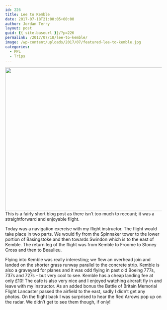 ```yaml
---
id: 226
title: Lee to Kemble
date: 2017-07-18T21:00:05+00:00
author: Jordan Terry
layout: post
guid: {{ site.baseurl }}/?p=226
permalink: /2017/07/18/lee-to-kemble/
image: /wp-content/uploads/2017/07/featured-lee-to-kemble.jpg
categories:
  - PPL
  - Trips
---
```

<img loading="lazy" src="{{ site.baseurl }}/wp-content/uploads/2017/07/featured-lee-to-kemble-1024x461.jpg" alt="" width="1024" height="461" class="alignnone size-large wp-image-227" srcset="{{ site.baseurl }}/wp-content/uploads/2017/07/featured-lee-to-kemble-1024x461.jpg 1024w, {{ site.baseurl }}/wp-content/uploads/2017/07/featured-lee-to-kemble-300x135.jpg 300w, {{ site.baseurl }}/wp-content/uploads/2017/07/featured-lee-to-kemble-768x346.jpg 768w, {{ site.baseurl }}/wp-content/uploads/2017/07/featured-lee-to-kemble.jpg 2000w" sizes="(max-width: 1024px) 100vw, 1024px" />  
This is a fairly short blog post as there isn’t too much to recount; it was a straightforward and enjoyable flight. 

Today was a navigation exercise with my flight instructor. The flight would take place in two parts. We would fly from the Spinnaker tower to the lower portion of Basingstoke and then towards Swindon which is to the east of Kemble. The return leg of the flight was from Kemble to Froome to Stoney Cross and then to Beaulieu. 

Flying into Kemble was really interesting; we flew an overhead join and landed on the shorter grass runway parallel to the concrete strip. Kemble is also a graveyard for planes and it was odd flying in past old Boeing 777s, 737s and 727s &#8211; but very cool to see. Kemble has a cheap landing fee at only £10! The cafe is also very nice and I enjoyed watching aircraft fly in and leave with my instructor. As an added bonus the Battle of Britain Memorial Flight Lancaster passed the airfield to the east, sadly I didn’t get any photos. On the flight back I was surprised to hear the Red Arrows pop up on the radar. We didn’t get to see them though, if only!